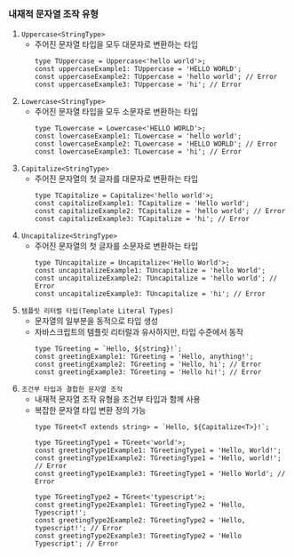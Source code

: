 ### 내재적 문자열 조작 유형
1. `Uppercase<StringType>`
   - 주어진 문자열 타입을 모두 대문자로 변환하는 타입
     ~~~
     type TUppercase = Uppercase<'hello world'>;
     const uppercaseExample1: TUppercase = 'HELLO WORLD';
     const uppercaseExample2: TUppercase = 'hello world'; // Error
     const uppercaseExample3: TUppercase = 'hi'; // Error
     ~~~
2. `Lowercase<StringType>`
   - 주어진 문자열 타입을 모두 소문자로 변환하는 타입
     ~~~
     type TLowercase = Lowercase<'HELLO WORLD'>;
     const lowercaseExample1: TLowercase = 'hello world';
     const lowercaseExample2: TLowercase = 'HELLO WORLD'; // Error
     const lowercaseExample3: TLowercase = 'hi'; // Error
     ~~~
3. `Capitalize<StringType>`
   - 주어진 문자열의 첫 글자를 대문자로 변환하는 타입
     ~~~
     type TCapitalize = Capitalize<'hello world'>;
     const capitalizeExample1: TCapitalize = 'Hello world';
     const capitalizeExample2: TCapitalize = 'hello world'; // Error
     const capitalizeExample3: TCapitalize = 'hi'; // Error
     ~~~
4. `Uncapitalize<StringType>`
   - 주어진 문자열의 첫 글자를 소문자로 변환하는 타입
     ~~~
     type TUncapitalize = Uncapitalize<'Hello World'>;
     const uncapitalizeExample1: TUncapitalize = 'hello World';
     const uncapitalizeExample2: TUncapitalize = 'hello world'; // Error
     const uncapitalizeExample3: TUncapitalize = 'hi'; // Error
     ~~~
5. `템플릿 리터럴 타입(Template Literal Types)`
   - 문자열의 일부분을 동적으로 타입 생성
   - 자바스크립트의 템플릿 리터럴과 유사하지만, 타입 수준에서 동작
     ~~~
     type TGreeting = `Hello, ${string}!`;
     const greetingExample1: TGreeting = 'Hello, anything!';
     const greetingExample2: TGreeting = 'Hello, hi'; // Error
     const greetingExample3: TGreeting = 'Hello hi!'; // Error
     ~~~ 
6. `조건부 타입과 결합한 문자열 조작`
   - 내재적 문자열 조작 유형을 조건부 타입과 함께 사용
   - 복잡한 문자열 타입 변환 정의 가능
     ~~~
     type TGreet<T extends string> = `Hello, ${Capitalize<T>}!`;

     type TGreetingType1 = TGreet<'world'>;
     const greetingType1Example1: TGreetingType1 = 'Hello, World!';  
     const greetingType1Example2: TGreetingType1 = 'Hello, world!'; // Error  
     const greetingType1Example3: TGreetingType1 = 'Hello World'; // Error  

     type TGreetingType2 = TGreet<'typescript'>;
     const greetingType2Example1: TGreetingType2 = 'Hello, Typescript!'; 
     const greetingType2Example2: TGreetingType2 = 'Hello, typescript!'; // Error
     const greetingType2Example3: TGreetingType2 = 'Hello Typescript'; // Error
     ~~~
